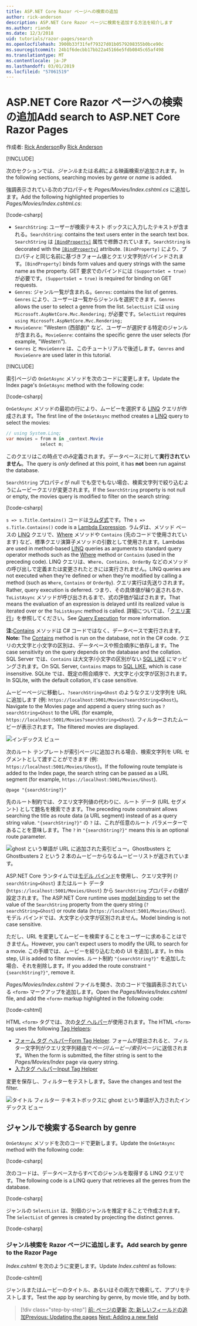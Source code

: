 ```yaml
---
title: ASP.NET Core Razor ページへの検索の追加
author: rick-anderson
description: ASP.NET Core Razor ページに検索を追加する方法を紹介します
ms.author: riande
ms.date: 12/3/2018
uid: tutorials/razor-pages/search
ms.openlocfilehash: 3900b33f31fef79327d01b0579208355b0bce90c
ms.sourcegitcommit: 24b1f6decbb17bb22a45166e5fdb0845c65af498
ms.translationtype: MT
ms.contentlocale: ja-JP
ms.lasthandoff: 03/01/2019
ms.locfileid: "57061519"
---
```

# <a name="add-search-to-aspnet-core-razor-pages"></a><span data-ttu-id="4a2f7-103">ASP.NET Core Razor ページへの検索の追加</span><span class="sxs-lookup"><span data-stu-id="4a2f7-103">Add search to ASP.NET Core Razor Pages</span></span>

<span data-ttu-id="4a2f7-104">作成者: [Rick Anderson](https://twitter.com/RickAndMSFT)</span><span class="sxs-lookup"><span data-stu-id="4a2f7-104">By [Rick Anderson](https://twitter.com/RickAndMSFT)</span></span>

[!INCLUDE[](~/includes/rp/download.md)]

<span data-ttu-id="4a2f7-105">次のセクションでは、*ジャンル*または*名前*による映画検索が追加されます。</span><span class="sxs-lookup"><span data-stu-id="4a2f7-105">In the following sections, searching movies by *genre* or *name* is added.</span></span>

<span data-ttu-id="4a2f7-106">強調表示されている次のプロパティを *Pages/Movies/Index.cshtml.cs* に追加します。</span><span class="sxs-lookup"><span data-stu-id="4a2f7-106">Add the following highlighted properties to *Pages/Movies/Index.cshtml.cs*:</span></span>

[!code-csharp[](razor-pages-start/sample/RazorPagesMovie22/Pages/Movies/Index.cshtml.cs?name=snippet_newProps&highlight=11-999)]

* <span data-ttu-id="4a2f7-107">`SearchString`: ユーザーが検索テキスト ボックスに入力したテキストが含まれる。</span><span class="sxs-lookup"><span data-stu-id="4a2f7-107">`SearchString`: contains the text users enter in the search text box.</span></span> <span data-ttu-id="4a2f7-108">`SearchString` は [`[BindProperty]`](/dotnet/api/microsoft.aspnetcore.mvc.bindpropertyattribute) 属性で修飾されています。</span><span class="sxs-lookup"><span data-stu-id="4a2f7-108">`SearchString` is decorated with the [`[BindProperty]`](/dotnet/api/microsoft.aspnetcore.mvc.bindpropertyattribute) attribute.</span></span> <span data-ttu-id="4a2f7-109">`[BindProperty]` により、プロパティと同じ名前に基づきフォーム値とクエリ文字列がバインドされます。</span><span class="sxs-lookup"><span data-stu-id="4a2f7-109">`[BindProperty]` binds form values and query strings with the same name as the property.</span></span> <span data-ttu-id="4a2f7-110">GET 要求でのバインドには `(SupportsGet = true)` が必要です。</span><span class="sxs-lookup"><span data-stu-id="4a2f7-110">`(SupportsGet = true)` is required for binding on GET requests.</span></span>
* <span data-ttu-id="4a2f7-111">`Genres`: ジャンル一覧が含まれる。</span><span class="sxs-lookup"><span data-stu-id="4a2f7-111">`Genres`: contains the list of genres.</span></span> <span data-ttu-id="4a2f7-112">`Genres` により、ユーザーは一覧からジャンルを選択できます。</span><span class="sxs-lookup"><span data-stu-id="4a2f7-112">`Genres` allows the user to select a genre from the list.</span></span> <span data-ttu-id="4a2f7-113">`SelectList` には `using Microsoft.AspNetCore.Mvc.Rendering;` が必要です。</span><span class="sxs-lookup"><span data-stu-id="4a2f7-113">`SelectList` requires `using Microsoft.AspNetCore.Mvc.Rendering;`</span></span>
* <span data-ttu-id="4a2f7-114">`MovieGenre`: "Western (西部劇)" など、ユーザーが選択する特定のジャンルが含まれる。</span><span class="sxs-lookup"><span data-stu-id="4a2f7-114">`MovieGenre`: contains the specific genre the user selects (for example, "Western").</span></span>
* <span data-ttu-id="4a2f7-115">`Genres` と `MovieGenre` は、このチュートリアルで後述します。</span><span class="sxs-lookup"><span data-stu-id="4a2f7-115">`Genres` and `MovieGenre` are used later in this tutorial.</span></span>

[!INCLUDE[](~/includes/bind-get.md)]

<span data-ttu-id="4a2f7-116">索引ページの `OnGetAsync` メソッドを次のコードに変更します。</span><span class="sxs-lookup"><span data-stu-id="4a2f7-116">Update the Index page's `OnGetAsync` method with the following code:</span></span>

[!code-csharp[](razor-pages-start/sample/RazorPagesMovie22/Pages/Movies/Index.cshtml.cs?name=snippet_1stSearch)]

<span data-ttu-id="4a2f7-117">`OnGetAsync` メソッドの最初の行により、ムービーを選択する [LINQ](/dotnet/csharp/programming-guide/concepts/linq/) クエリが作成されます。</span><span class="sxs-lookup"><span data-stu-id="4a2f7-117">The first line of the `OnGetAsync` method creates a [LINQ](/dotnet/csharp/programming-guide/concepts/linq/) query to select the movies:</span></span>

```csharp
// using System.Linq;
var movies = from m in _context.Movie
             select m;
```

<span data-ttu-id="4a2f7-118">このクエリはこの時点で*のみ*定義されます。データベースに対して**実行されていません**。</span><span class="sxs-lookup"><span data-stu-id="4a2f7-118">The query is *only* defined at this point, it has **not** been run against the database.</span></span>

<span data-ttu-id="4a2f7-119">`SearchString` プロパティが null でも空でもない場合、検索文字列で絞り込むようにムービークエリが変更されます。</span><span class="sxs-lookup"><span data-stu-id="4a2f7-119">If the `SearchString` property is not null or empty, the movies query is modified to filter on the search string:</span></span>

[!code-csharp[](razor-pages-start/sample/RazorPagesMovie22/Pages/Movies/Index.cshtml.cs?name=snippet_SearchNull)]

<span data-ttu-id="4a2f7-120">`s => s.Title.Contains()` コードは[ラムダ式](/dotnet/csharp/programming-guide/statements-expressions-operators/lambda-expressions)です。</span><span class="sxs-lookup"><span data-stu-id="4a2f7-120">The `s => s.Title.Contains()` code is a [Lambda Expression](/dotnet/csharp/programming-guide/statements-expressions-operators/lambda-expressions).</span></span> <span data-ttu-id="4a2f7-121">ラムダは、メソッド ベースの [LINQ](/dotnet/csharp/programming-guide/concepts/linq/) クエリで、[Where](/dotnet/csharp/programming-guide/concepts/linq/query-syntax-and-method-syntax-in-linq) メソッドや `Contains` (先のコードで使用されています) など、標準クエリ演算子メソッドの引数として使用されます。</span><span class="sxs-lookup"><span data-stu-id="4a2f7-121">Lambdas are used in method-based [LINQ](/dotnet/csharp/programming-guide/concepts/linq/) queries as arguments to standard query operator methods such as the [Where](/dotnet/csharp/programming-guide/concepts/linq/query-syntax-and-method-syntax-in-linq) method or `Contains` (used in the preceding code).</span></span> <span data-ttu-id="4a2f7-122">LINQ クエリは、`Where`、`Contains`、`OrderBy` などのメソッドの呼び出しで定義または変更されたときには実行されません。</span><span class="sxs-lookup"><span data-stu-id="4a2f7-122">LINQ queries are not executed when they're defined or when they're modified by calling a method (such as `Where`, `Contains`  or `OrderBy`).</span></span> <span data-ttu-id="4a2f7-123">クエリ実行は先送りされます。</span><span class="sxs-lookup"><span data-stu-id="4a2f7-123">Rather, query execution is deferred.</span></span> <span data-ttu-id="4a2f7-124">つまり、その具体値が繰り返されるか、`ToListAsync` メソッドが呼び出されるまで、式の評価が延ばされます。</span><span class="sxs-lookup"><span data-stu-id="4a2f7-124">That means the evaluation of an expression is delayed until its realized value is iterated over or the `ToListAsync` method is called.</span></span> <span data-ttu-id="4a2f7-125">詳細については、「[クエリ実行](/dotnet/framework/data/adonet/ef/language-reference/query-execution)」を参照してください。</span><span class="sxs-lookup"><span data-stu-id="4a2f7-125">See [Query Execution](/dotnet/framework/data/adonet/ef/language-reference/query-execution) for more information.</span></span>

<span data-ttu-id="4a2f7-126">**注:**[Contains](/dotnet/api/system.data.objects.dataclasses.entitycollection-1.contains) メソッドは C# コードではなく、データベースで実行されます。</span><span class="sxs-lookup"><span data-stu-id="4a2f7-126">**Note:** The [Contains](/dotnet/api/system.data.objects.dataclasses.entitycollection-1.contains) method is run on the database, not in the C# code.</span></span> <span data-ttu-id="4a2f7-127">クエリの大文字と小文字の区別は、データベースや照合順序に依存します。</span><span class="sxs-lookup"><span data-stu-id="4a2f7-127">The case sensitivity on the query depends on the database and the collation.</span></span> <span data-ttu-id="4a2f7-128">SQL Server では、`Contains` は大文字/小文字の区別がない [SQL LIKE](/sql/t-sql/language-elements/like-transact-sql) にマッピングされます。</span><span class="sxs-lookup"><span data-stu-id="4a2f7-128">On SQL Server, `Contains` maps to [SQL LIKE](/sql/t-sql/language-elements/like-transact-sql), which is case insensitive.</span></span> <span data-ttu-id="4a2f7-129">SQLite では、既定の照合順序で、大文字と小文字が区別されます。</span><span class="sxs-lookup"><span data-stu-id="4a2f7-129">In SQLite, with the default collation, it's case sensitive.</span></span>

<span data-ttu-id="4a2f7-130">ムービーページに移動し、`?searchString=Ghost` のようなクエリ文字列を URL に追加します (例: `https://localhost:5001/Movies?searchString=Ghost`)。</span><span class="sxs-lookup"><span data-stu-id="4a2f7-130">Navigate to the Movies page and append a query string such as `?searchString=Ghost` to the URL (for example, `https://localhost:5001/Movies?searchString=Ghost`).</span></span> <span data-ttu-id="4a2f7-131">フィルターされたムービーが表示されます。</span><span class="sxs-lookup"><span data-stu-id="4a2f7-131">The filtered movies are displayed.</span></span>

![インデックス ビュー](search/_static/ghost.png)

<span data-ttu-id="4a2f7-133">次のルート テンプレートが索引ページに追加される場合、検索文字列を URL セグメントとして渡すことができます (例: `https://localhost:5001/Movies/Ghost`)。</span><span class="sxs-lookup"><span data-stu-id="4a2f7-133">If the following route template is added to the Index page, the search string can be passed as a URL segment (for example, `https://localhost:5001/Movies/Ghost`).</span></span>

```cshtml
@page "{searchString?}"
```

<span data-ttu-id="4a2f7-134">先のルート制約では、クエリ文字列値の代わりに、ルート データ (URL セグメント) として題名を検索できます。</span><span class="sxs-lookup"><span data-stu-id="4a2f7-134">The preceding route constraint allows searching the title as route data (a URL segment) instead of as a query string value.</span></span>  <span data-ttu-id="4a2f7-135">`"{searchString?}"` の `?` は、これが任意のルート パラメーターであることを意味します。</span><span class="sxs-lookup"><span data-stu-id="4a2f7-135">The `?` in `"{searchString?}"` means this is an optional route parameter.</span></span>

![ghost という単語が URL に追加された索引ビュー。Ghostbusters と Ghostbusters 2 という 2 本のムービーからなるムービーリストが返されています。](search/_static/g2.png)

<span data-ttu-id="4a2f7-137">ASP.NET Core ランタイムでは[モデル バインド](xref:mvc/models/model-binding)を使用し、クエリ文字列 (`?searchString=Ghost`) またはルート データ (`https://localhost:5001/Movies/Ghost`) から `SearchString` プロパティの値が設定されます。</span><span class="sxs-lookup"><span data-stu-id="4a2f7-137">The ASP.NET Core runtime uses [model binding](xref:mvc/models/model-binding) to set the value of the `SearchString` property from the query string (`?searchString=Ghost`) or route data (`https://localhost:5001/Movies/Ghost`).</span></span> <span data-ttu-id="4a2f7-138">モデル バインドでは、大文字と小文字が区別されません。</span><span class="sxs-lookup"><span data-stu-id="4a2f7-138">Model binding is not case sensitive.</span></span>

<span data-ttu-id="4a2f7-139">ただし、URL を変更してムービーを検索することをユーザーに求めることはできません。</span><span class="sxs-lookup"><span data-stu-id="4a2f7-139">However, you can't expect users to modify the URL to search for a movie.</span></span> <span data-ttu-id="4a2f7-140">この手順では、ムービーを絞り込むための UI を追加します。</span><span class="sxs-lookup"><span data-stu-id="4a2f7-140">In this step, UI is added to filter movies.</span></span> <span data-ttu-id="4a2f7-141">ルート制約 `"{searchString?}"` を追加した場合、それを削除します。</span><span class="sxs-lookup"><span data-stu-id="4a2f7-141">If you added the route constraint `"{searchString?}"`, remove it.</span></span>

<span data-ttu-id="4a2f7-142">*Pages/Movies/Index.cshtml* ファイルを開き、次のコードで強調表示されている `<form>` マークアップを追加します。</span><span class="sxs-lookup"><span data-stu-id="4a2f7-142">Open the *Pages/Movies/Index.cshtml* file, and add the `<form>` markup highlighted in the following code:</span></span>

[!code-cshtml[](razor-pages-start/sample/RazorPagesMovie22/Pages/Movies/Index2.cshtml?highlight=14-19&range=1-22)]

<span data-ttu-id="4a2f7-143">HTML `<form>` タグでは、次の[タグ ヘルパー](xref:mvc/views/tag-helpers/intro)が使用されます。</span><span class="sxs-lookup"><span data-stu-id="4a2f7-143">The HTML `<form>` tag uses the following [Tag Helpers](xref:mvc/views/tag-helpers/intro):</span></span>

* <span data-ttu-id="4a2f7-144">[フォーム タグ ヘルパー](xref:mvc/views/working-with-forms#the-form-tag-helper)</span><span class="sxs-lookup"><span data-stu-id="4a2f7-144">[Form Tag Helper](xref:mvc/views/working-with-forms#the-form-tag-helper).</span></span> <span data-ttu-id="4a2f7-145">フォームが提出されると、フィルター文字列がクエリ文字列経由で*ページ/ムービー/索引*ページに送信されます。</span><span class="sxs-lookup"><span data-stu-id="4a2f7-145">When the form is submitted, the filter string is sent to the *Pages/Movies/Index* page via query string.</span></span>
* [<span data-ttu-id="4a2f7-146">入力タグ ヘルパー</span><span class="sxs-lookup"><span data-stu-id="4a2f7-146">Input Tag Helper</span></span>](xref:mvc/views/working-with-forms#the-input-tag-helper)

<span data-ttu-id="4a2f7-147">変更を保存し、フィルターをテストします。</span><span class="sxs-lookup"><span data-stu-id="4a2f7-147">Save the changes and test the filter.</span></span>

![タイトル フィルター テキストボックスに ghost という単語が入力されたインデックス ビュー](search/_static/filter.png)

## <a name="search-by-genre"></a><span data-ttu-id="4a2f7-149">ジャンルで検索する</span><span class="sxs-lookup"><span data-stu-id="4a2f7-149">Search by genre</span></span>

<span data-ttu-id="4a2f7-150">`OnGetAsync` メソッドを次のコードで更新します。</span><span class="sxs-lookup"><span data-stu-id="4a2f7-150">Update the `OnGetAsync` method with the following code:</span></span>

[!code-csharp[](razor-pages-start/sample/RazorPagesMovie22/Pages/Movies/Index.cshtml.cs?name=snippet_SearchGenre)]

<span data-ttu-id="4a2f7-151">次のコードは、データベースからすべてのジャンルを取得する LINQ クエリです。</span><span class="sxs-lookup"><span data-stu-id="4a2f7-151">The following code is a LINQ query that retrieves all the genres from the database.</span></span>

[!code-csharp[](razor-pages-start/sample/RazorPagesMovie22/Pages/Movies/Index.cshtml.cs?name=snippet_LINQ)]

<span data-ttu-id="4a2f7-152">ジャンルの `SelectList` は、別個のジャンルを推定することで作成されます。</span><span class="sxs-lookup"><span data-stu-id="4a2f7-152">The `SelectList` of genres is created by projecting the distinct genres.</span></span>

[!code-csharp[](razor-pages-start/sample/RazorPagesMovie22/Pages/Movies/Index.cshtml.cs?name=snippet_SelectList)]

### <a name="add-search-by-genre-to-the-razor-page"></a><span data-ttu-id="4a2f7-153">ジャンル検索を Razor ページに追加します。</span><span class="sxs-lookup"><span data-stu-id="4a2f7-153">Add search by genre to the Razor Page</span></span>

<span data-ttu-id="4a2f7-154">*Index.cshtml* を次のように変更します。</span><span class="sxs-lookup"><span data-stu-id="4a2f7-154">Update *Index.cshtml* as follows:</span></span>

[!code-cshtml[](razor-pages-start/sample/RazorPagesMovie22/Pages/Movies/IndexFormGenreNoRating.cshtml?highlight=16-18&range=1-26)]

<span data-ttu-id="4a2f7-155">ジャンルまたはムービーのタイトル、あるいはその両方で検索して、アプリをテストします。</span><span class="sxs-lookup"><span data-stu-id="4a2f7-155">Test the app by searching by genre, by movie title, and by both.</span></span>

> [!div class="step-by-step"]
> <span data-ttu-id="4a2f7-156">[前: ページの更新](xref:tutorials/razor-pages/da1)
> [次: 新しいフィールドの追加](xref:tutorials/razor-pages/new-field)</span><span class="sxs-lookup"><span data-stu-id="4a2f7-156">[Previous: Updating the pages](xref:tutorials/razor-pages/da1)
[Next: Adding a new field](xref:tutorials/razor-pages/new-field)</span></span>
